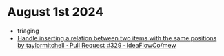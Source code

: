 # August 1st 2024

- triaging
- [Handle inserting a relation between two items with the same positions by taylormitchell · Pull Request #329 · IdeaFlowCo/mew](https://github.com/IdeaFlowCo/mew/pull/329)
